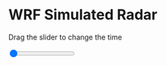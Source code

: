 <h1>WRF Simulated Radar</h1>
<p>Drag the slider to change the time</p>

<div class="slidecontainer">
<input oninput='setImage(this)' class="slider" type="range" min="0" max="23" value="0" step="1" />
<img id='img'/>
</div>

<script>
var img = document.getElementById('img');
var img_array = ['/assets/images/wrf/rf_wrfout_d01_2020-02-15_12:00:00.png',
'/assets/images/wrf/rf_wrfout_d01_2020-02-15_13:00:00.png',
'/assets/images/wrf/rf_wrfout_d01_2020-02-15_14:00:00.png',
'/assets/images/wrf/rf_wrfout_d01_2020-02-15_15:00:00.png',
'/assets/images/wrf/rf_wrfout_d01_2020-02-15_16:00:00.png',
'/assets/images/wrf/rf_wrfout_d01_2020-02-15_17:00:00.png',
'/assets/images/wrf/rf_wrfout_d01_2020-02-15_18:00:00.png',
'/assets/images/wrf/rf_wrfout_d01_2020-02-15_19:00:00.png',
'/assets/images/wrf/rf_wrfout_d01_2020-02-15_20:00:00.png',
'/assets/images/wrf/rf_wrfout_d01_2020-02-15_21:00:00.png',
'/assets/images/wrf/rf_wrfout_d01_2020-02-15_22:00:00.png',
'/assets/images/wrf/rf_wrfout_d01_2020-02-15_23:00:00.png',
'/assets/images/wrf/rf_wrfout_d01_2020-02-16_00:00:00.png',
'/assets/images/wrf/rf_wrfout_d01_2020-02-16_01:00:00.png',
'/assets/images/wrf/rf_wrfout_d01_2020-02-16_02:00:00.png',
'/assets/images/wrf/rf_wrfout_d01_2020-02-16_03:00:00.png',
'/assets/images/wrf/rf_wrfout_d01_2020-02-16_04:00:00.png',
'/assets/images/wrf/rf_wrfout_d01_2020-02-16_05:00:00.png',
'/assets/images/wrf/rf_wrfout_d01_2020-02-16_06:00:00.png',
'/assets/images/wrf/rf_wrfout_d01_2020-02-16_07:00:00.png',
'/assets/images/wrf/rf_wrfout_d01_2020-02-16_08:00:00.png',
'/assets/images/wrf/rf_wrfout_d01_2020-02-16_09:00:00.png',
'/assets/images/wrf/rf_wrfout_d01_2020-02-16_10:00:00.png',];
function setImage(obj)
{
        var value = obj.value;
        img.src = img_array[value];

}
</script>
